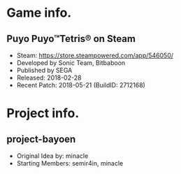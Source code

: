 # Game info.
## Puyo Puyo™Tetris® on Steam
- Steam: https://store.steampowered.com/app/546050/
- Developed by Sonic Team, Bitbaboon
- Published by SEGA
- Released: 2018-02-28
- Recent Patch: 2018-05-21 (BuildID: 2712168)

# Project info.
## project-bayoen
- Original Idea by: minacle
- Starting Members: semir4in, minacle
